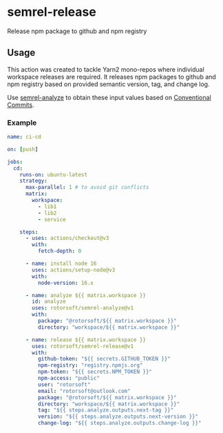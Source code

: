 # semrel-release

Release npm package to github and npm registry

## Usage

This action was created to tackle Yarn2 mono-repos where individual workspace releases are required. It releases npm packages to github and npm registry based on provided semantic version, tag, and change log.

Use [semrel-analyze](https://github.com/Rotorsoft/semrel-analyze) to obtain these input values based on [Conventional Commits](https://www.conventionalcommits.org/en/v1.0.0/).

### Example

```yaml
name: ci-cd

on: [push]

jobs:
  cd:
    runs-on: ubuntu-latest
    strategy:
      max-parallel: 1 # to avoid git conflicts
      matrix:
        workspace:
          - lib1
          - lib2
          - service

    steps:
      - uses: actions/checkout@v3
        with:
          fetch-depth: 0

      - name: install node 16
        uses: actions/setup-node@v3
        with:
          node-version: 16.x

      - name: analyze ${{ matrix.workspace }}
        id: analyze
        uses: rotorsoft/semrel-analyze@v1
        with:
          package: "@rotorsoft/${{ matrix.workspace }}"
          directory: "workspace/${{ matrix.workspace }}"

      - name: release ${{ matrix.workspace }}
        uses: rotorsoft/semrel-release@v1
        with:
          github-token: "${{ secrets.GITHUB_TOKEN }}"
          npm-registry: "registry.npmjs.org"
          npm-token: "${{ secrets.NPM_TOKEN }}"
          npm-access: "public"
          user: "rotorsoft"
          email: "rotorsoft@outlook.com"
          package: "@rotorsoft/${{ matrix.workspace }}"
          directory: "workspace/${{ matrix.workspace }}"
          tag: "${{ steps.analyze.outputs.next-tag }}"
          version: "${{ steps.analyze.outputs.next-version }}"
          change-log: "${{ steps.analyze.outputs.change-log }}"
```
